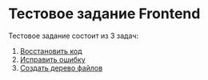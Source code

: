 # Тестовое задание Frontend

Тестовое задание состоит из 3 задач:

1. [Восстановить код](/task-1)
2. [Исправить ошибку](/task-2)
3. [Создать дерево файлов](/task-3)
